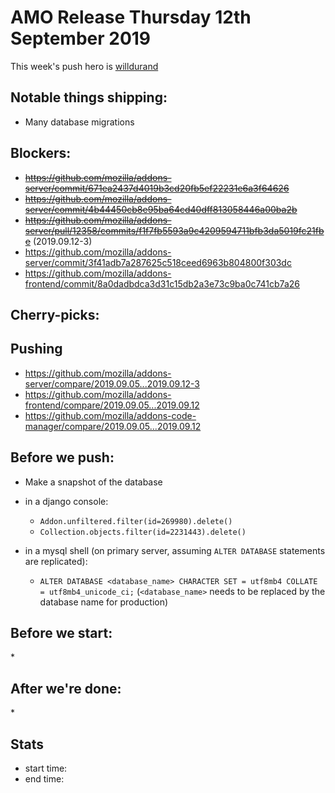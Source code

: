 # AMO Release Thursday 12th September 2019

This week's push hero is [willdurand](https://github.com/willdurand)

## Notable things shipping:

* Many database migrations

## Blockers:

* ~~https://github.com/mozilla/addons-server/commit/671ea2437d4019b3cd20fb5ef22231e6a3f64626~~
* ~~https://github.com/mozilla/addons-server/commit/4b44450cb8e95ba64cd40dff813058446a00ba2b~~
* ~~https://github.com/mozilla/addons-server/pull/12358/commits/f1f7fb5593a9c4209594711bfb3da5019fc21fbe~~ (2019.09.12-3)
* https://github.com/mozilla/addons-server/commit/3f41adb7a287625c518ceed6963b804800f303dc
* https://github.com/mozilla/addons-frontend/commit/8a0dadbdca3d31c15db2a3e73c9ba0c741cb7a26

## Cherry-picks:

## Pushing

- https://github.com/mozilla/addons-server/compare/2019.09.05...2019.09.12-3
- https://github.com/mozilla/addons-frontend/compare/2019.09.05...2019.09.12
- https://github.com/mozilla/addons-code-manager/compare/2019.09.05...2019.09.12

## Before we push:

- Make a snapshot of the database

- in a django console:
  - `Addon.unfiltered.filter(id=269980).delete()`
  - `Collection.objects.filter(id=2231443).delete()`
- in a mysql shell (on primary server, assuming `ALTER DATABASE` statements are replicated):
  - `ALTER DATABASE <database_name> CHARACTER SET = utf8mb4 COLLATE = utf8mb4_unicode_ci;` (`<database_name>` needs to be replaced by the database name for production)

## Before we start:

\*

## After we're done:

\*

## Stats

- start time:
- end time:
